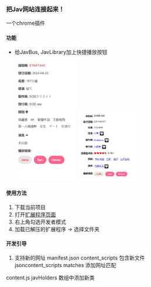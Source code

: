 ### 把Jav网站连接起来！
一个chrome插件
#### 功能
- 给JavBus, JavLibrary加上快捷播放按钮
  <p>
    <img width="35%" src="./pics/screenshot_javbus.png" >
    <img width="35%" src="./pics/screenshot_javlibrary.png" >
  </p>


#### 使用方法
1. 下载当前项目
2. 打开[扩展程序页面](chrome://extensions/)
3. 右上角勾选开发者模式
4. 加载已解压的扩展程序 -> 选择文件夹

#### 开发引导
1. 支持新的网址
   manifest.json
    content_scripts 包含新文件
    jsoncontent_scripts
      matches 添加网址匹配
    
  content.js 
    javHolders 数组中添加新类